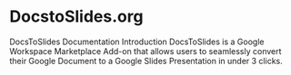 # DocstoSlides.org
DocsToSlides Documentation
Introduction
DocsToSlides is a Google Workspace Marketplace Add-on that allows users to seamlessly convert their Google Document to a Google Slides Presentation in under 3 clicks.
